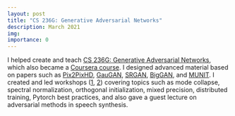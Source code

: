 ```yaml
---
layout: post
title: "CS 236G: Generative Adversarial Networks"
description: March 2021
img:
importance: 0
---
```


I helped create and teach [CS 236G: Generative Adversarial Networks](https://cs236g.stanford.edu), which also became a [Coursera course](https://www.deeplearning.ai/courses/generative-adversarial-networks-gans-specialization/). I designed advanced material based on papers such as [Pix2PixHD](https://colab.research.google.com/drive/11E-YhRUAMMdzjN70ee9N08q6eRAX338r?usp=sharing), [GauGAN](https://github.com/vliu15/gaugan), [SRGAN](https://github.com/vliu15/srgan), [BigGAN](https://github.com/vliu15/biggan), and [MUNIT](https://github.com/vliu15/munit). I created and led workshops ([1](https://colab.research.google.com/drive/1YkPs4N886UIeIKULWUidmRlqg67OddNd?usp=sharing), [2](https://colab.research.google.com/drive/1_V9KhDwM0x9cNzMarF7Yd6IJoUHhIkPo?usp=sharing)) covering topics such as mode collapse, spectral normalization, orthogonal initialization, mixed precision, distributed training, Pytorch best practices, and also gave a guest lecture on adversarial methods in speech synthesis.
